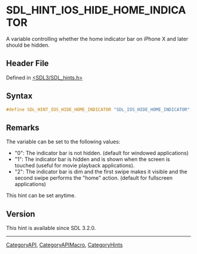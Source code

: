 # SDL_HINT_IOS_HIDE_HOME_INDICATOR

A variable controlling whether the home indicator bar on iPhone X and later should be hidden.

## Header File

Defined in [<SDL3/SDL_hints.h>](https://github.com/libsdl-org/SDL/blob/main/include/SDL3/SDL_hints.h)

## Syntax

```c
#define SDL_HINT_IOS_HIDE_HOME_INDICATOR "SDL_IOS_HIDE_HOME_INDICATOR"
```

## Remarks

The variable can be set to the following values:

- "0": The indicator bar is not hidden. (default for windowed applications)
- "1": The indicator bar is hidden and is shown when the screen is touched
  (useful for movie playback applications).
- "2": The indicator bar is dim and the first swipe makes it visible and
  the second swipe performs the "home" action. (default for fullscreen
  applications)

This hint can be set anytime.

## Version

This hint is available since SDL 3.2.0.

----
[CategoryAPI](CategoryAPI), [CategoryAPIMacro](CategoryAPIMacro), [CategoryHints](CategoryHints)

